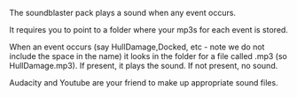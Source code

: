The soundblaster pack plays a sound when any event occurs.

It requires you to point to a folder where your mp3s for each event is stored.

When an event occurs (say HullDamage,Docked, etc - note we do not include the space in the name) it looks in the folder for a file called <eventname>.mp3 (so HullDamage.mp3).  If present, it plays the sound.  If not present, no sound.

Audacity and Youtube are your friend to make up appropriate sound files.